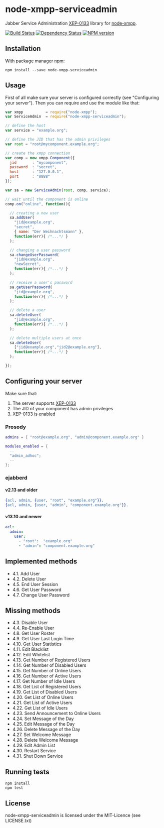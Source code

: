 # node-xmpp-serviceadmin

Jabber Service Administration
[XEP-0133](http://xmpp.org/extensions/xep-0133.html) library for
[node-xmpp](https://github.com/astro/node-xmpp).

[![Build Status](https://secure.travis-ci.org/flosse/node-xmpp-serviceadmin.png)](http://travis-ci.org/flosse/node-xmpp-serviceadmin)
[![Dependency Status](https://gemnasium.com/flosse/node-xmpp-serviceadmin.png)](https://gemnasium.com/flosse/node-xmpp-serviceadmin.png)
[![NPM version](https://badge.fury.io/js/node-xmpp-serviceadmin.png)](http://badge.fury.io/js/node-xmpp-serviceadmin)

## Installation

With package manager [npm](http://npmjs.org/):

    npm install --save node-xmpp-serviceadmin

## Usage

First of all make sure your server is configured correctly
(see "Configuring your server").
Then you can require and use the module like that:

```javascript
var xmpp          = require("node-xmpp");
var ServiceAdmin  = require("node-xmpp-serviceadmin");

// define the host
var service = "example.org";

// define the JID that has the admin privileges
var root = "root@mycomponent.example.org";

// create the xmpp connection
var comp = new xmpp.Component({
  jid       : "mycomponent",
  password  : "secret",
  host      : "127.0.0.1",
  port      : "8888"
});

var sa = new ServiceAdmin(root, comp, service);

// wait until the component is online
comp.on("online", function(){

  // creating a new user
  sa.addUser(
    "jid@example.org",
    "secret",
    { name: "Der Weihnachtsmann" },
    function(err){ /*...*/ }
  );

  // changing a user password
  sa.changeUserPassword(
    "jid@example.org",
    "newSecret",
    function(err){ /*...*/ }
  );

  // receive a user's password
  sa.getUserPassword(
    "jid@example.org",
    function(err){ /*...*/ }
  );

  // delete a user
  sa.deleteUser(
    "jid@example.org",
    function(err){ /*...*/ }
  );

  // delete multiple users at once
  sa.deleteUser(
    ["jid@example.org","jid2@example.org"],
    function(err){ /*...*/ }
  );

});
```
## Configuring your server

Make sure that:

1. The server supports [XEP-0133](http://xmpp.org/extensions/xep-0133.html)
2. The JID of your component has admin privileges
3. XEP-0133 is enabled

### Prosody

```lua
admins = { "root@example.org", "admin@component.example.org" }

modules_enabled = {
  --
  "admin_adhoc";
  --
};
```

### ejabberd

#### v2.13 and older

```erlang
{acl, admin, {user, "root", "example.org"}}.
{acl, admin, {user, "admin", "component.example.org"}}.
```
#### v13.10 and newer

```yml
acl:
  admin:
    user:
      - "root":  "example.org"
      - "admin": "component.example.org"
```

## Implemented methods

- 4.1. Add User
- 4.2. Delete User
- 4.5. End User Session
- 4.6. Get User Password
- 4.7. Change User Password

## Missing methods

- 4.3. Disable User
- 4.4. Re-Enable User
- 4.8. Get User Roster
- 4.9. Get User Last Login Time
- 4.10. Get User Statistics
- 4.11. Edit Blacklist
- 4.12. Edit Whitelist
- 4.13. Get Number of Registered Users
- 4.14. Get Number of Disabled Users
- 4.15. Get Number of Online Users
- 4.16. Get Number of Active Users
- 4.17. Get Number of Idle Users
- 4.18. Get List of Registered Users
- 4.19. Get List of Disabled Users
- 4.20. Get List of Online Users
- 4.21. Get List of Active Users
- 4.22. Get List of Idle Users
- 4.23. Send Announcement to Online Users
- 4.24. Set Message of the Day
- 4.25. Edit Message of the Day
- 4.26. Delete Message of the Day
- 4.27. Set Welcome Message
- 4.28. Delete Welcome Message
- 4.29. Edit Admin List
- 4.30. Restart Service
- 4.31. Shut Down Service

## Running tests

```shell
npm install
npm test
```

## License

node-xmpp-serviceadmin is licensed under the MIT-Licence
(see LICENSE.txt)
